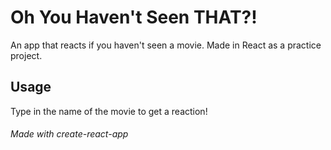 # Oh You Haven't Seen THAT?!

An app that reacts if you haven't seen a movie. Made in React as a practice project.

## Usage

Type in the name of the movie to get a reaction!

###### Made with create-react-app
